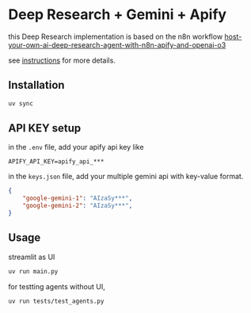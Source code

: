 # Deep Research + Gemini + Apify

this Deep Research implementation is based on the n8n workflow [host-your-own-ai-deep-research-agent-with-n8n-apify-and-openai-o3](https://n8n.io/workflows/2878-host-your-own-ai-deep-research-agent-with-n8n-apify-and-openai-o3/)

see [instructions](instructions/1.md) for more details.

## Installation

```bash
uv sync
```
## API KEY setup

in the `.env` file, add your apify api key like
```
APIFY_API_KEY=apify_api_***
```

in the `keys.json` file, add your multiple gemini api with key-value format.
```json
{
    "google-gemini-1": "AIzaSy***",
    "google-gemini-2": "AIzaSy***",
}
```

## Usage


streamlit as UI
```bash
uv run main.py
```

for testting agents without UI,
```bash
uv run tests/test_agents.py
``` 